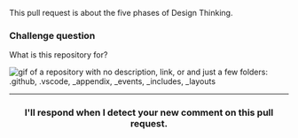 This pull request is about the five phases of Design Thinking.

### Challenge question

What is this repository for?

![gif of a repository with no description, link, or and just a few folders: .github, .vscode, _appendix, _events, _includes, _layouts](https://user-images.githubusercontent.com/6351798/56160925-995feb00-5f85-11e9-8a91-a611936c98bd.gif)

<hr>
<h3 align="center">I'll respond when I detect your new comment on this pull request.</h3>